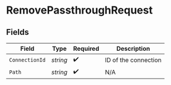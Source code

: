 # RemovePassthroughRequest


## Fields

| Field                | Type                 | Required             | Description          |
| -------------------- | -------------------- | -------------------- | -------------------- |
| `ConnectionId`       | *string*             | :heavy_check_mark:   | ID of the connection |
| `Path`               | *string*             | :heavy_check_mark:   | N/A                  |